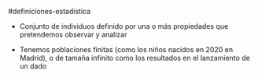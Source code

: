 #definiciones-estadistica

- Conjunto de individuos definido por una o más propiedades que pretendemos observar y analizar

- Tenemos poblaciones finitas (como los niños nacidos en 2020 en Madrid), o de tamaña infinito como los resultados en el lanzamiento de un dado